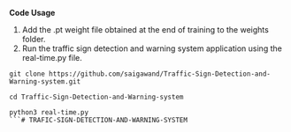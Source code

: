 
**Code Usage** <br>
1. Add the .pt weight file obtained at the end of training to the weights folder.
2. Run the traffic sign detection and warning system application using the real-time.py file.
```
git clone https://github.com/saigawand/Traffic-Sign-Detection-and-Warning-system.git
```
```
cd Traffic-Sign-Detection-and-Warning-system
```
```
python3 real-time.py
```#   T R A F I C - S I G N - D E T E C T I O N - A N D - W A R N I N G - S Y S T E M  
 